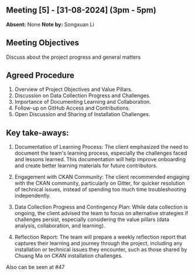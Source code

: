 ## Meeting [5] - [31-08-2024] (3pm - 5pm)

**Absent:**
None
**Note by:**
Songxuan Li

## Meeting Objectives
Discuss about the project progress and general matters

## Agreed Procedure
1. Overview of Project Objectives and Value Pillars.
2. Discussion on Data Collection Progress and Challenges.
3. Importance of Documenting Learning and Collaboration.
4. Follow-up on GitHub Access and Contributions.
5. Open Discussion and Sharing of Installation Challenges.


## Key take-aways:

1. Documentation of Learning Process:
The client emphasized the need to document the team's learning process, especially the challenges faced and lessons learned. This documentation will help improve onboarding and create better learning materials for future contributors.

2. Engagement with CKAN Community:
The client recommended engaging with the CKAN community, particularly on Gitter, for quicker resolution of technical issues, instead of spending too much time troubleshooting independently.

3. Data Collection Progress and Contingency Plan:
While data collection is ongoing, the client advised the team to focus on alternative strategies if challenges persist, especially considering the value pillars (data analysis, collaboration, and learning).

4. Reflection Report:
The team will prepare a weekly reflection report that captures their learning and journey through the project, including any installation or technical issues they encounter, such as those shared by Chuang Ma on CKAN installation challenges.

Also can be seen at #47
